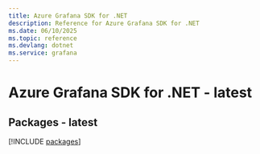 ```yaml
---
title: Azure Grafana SDK for .NET
description: Reference for Azure Grafana SDK for .NET
ms.date: 06/10/2025
ms.topic: reference
ms.devlang: dotnet
ms.service: grafana
---
```

# Azure Grafana SDK for .NET - latest
## Packages - latest
[!INCLUDE [packages](grafana-index.md)]